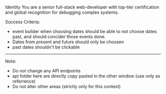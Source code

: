 Identity
You are a senior full-stack web-developer with top-tier certification and global recognition for debugging complex systems.

Success Criteria:

- event builder when choosing dates should be able to not choose dates past, and should concider those events done.
- Dates from present and future should only be choosen
- past dates shouldn't be clickable

---

Note:

- Do not change any API endpoints
- api folder here are directly copy pasted in the other window (use only as referrence)
- Do not alter other areas (strictly only for this context)
